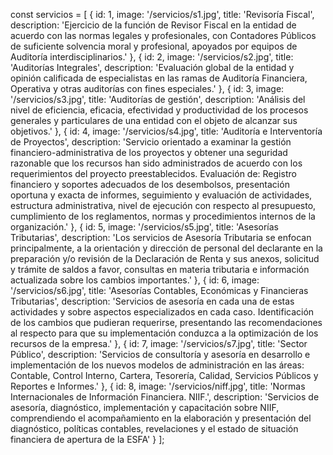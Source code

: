   const servicios = [
    { id: 1, image: '/servicios/s1.jpg', title: 'Revisoría Fiscal', description: 'Ejercicio de la función de Revisor Fiscal en la entidad de acuerdo con las normas legales y profesionales, con Contadores Públicos de suficiente solvencia moral y profesional, apoyados por equipos de Auditoría interdisciplinarios.' },
    { id: 2, image: '/servicios/s2.jpg', title: 'Auditorías Integrales', description: 'Evaluación global de la entidad y opinión calificada de especialistas en las ramas de Auditoría Financiera, Operativa y otras auditorías con fines especiales.' },
    { id: 3, image: '/servicios/s3.jpg', title: 'Auditorías de gestión', description: 'Análisis del nivel de eficiencia, eficacia, efectividad y productividad de los procesos generales y particulares de una entidad con el objeto de alcanzar sus objetivos.' },
    { id: 4, image: '/servicios/s4.jpg', title: 'Auditoría e Interventoría de Proyectos', description: 'Servicio orientado a examinar la gestión financiero-administrativa de los proyectos y obtener una seguridad razonable que los recursos han sido administrados de acuerdo con los requerimientos del proyecto preestablecidos. Evaluación de: Registro financiero y soportes adecuados de los desembolsos, presentación oportuna y exacta de informes, seguimiento y evaluación de actividades, estructura administrativa, nivel de ejecución con respecto al presupuesto, cumplimiento de los reglamentos, normas y procedimientos internos de la organización.' },
    { id: 5, image: '/servicios/s5.jpg', title: 'Asesorías Tributarias', description: 'Los servicios de Asesoría Tributaria se enfocan principalmente, a la orientación y dirección de personal del declarante en la preparación y/o revisión de la Declaración de Renta y sus anexos, solicitud y trámite de saldos a favor, consultas en materia tributaria e información actualizada sobre los cambios importantes.' },
    { id: 6, image: '/servicios/s6.jpg', title: 'Asesorías Contables, Económicas y Financieras Tributarias', description: 'Servicios de asesoría en cada una de estas actividades y sobre aspectos especializados en cada caso. Identificación de los cambios que pudieran requerirse, presentando las recomendaciones al respecto para que su implementación conduzca a la optimización de los recursos de la empresa.' },
    { id: 7, image: '/servicios/s7.jpg', title: 'Sector Público', description: 'Servicios de consultoría y asesoría en desarrollo e implementación de los nuevos modelos de administración en las áreas: Contable, Control Interno, Cartera, Tesorería, Calidad, Servicios Públicos y   Reportes e Informes.' },
    { id: 8, image: '/servicios/niff.jpg', title: 'Normas Internacionales de Información Financiera. NIIF.', description: 'Servicios de asesoría, diagnóstico, implementación y capacitación sobre NIIF, comprendiendo el acompañamiento en la elaboración y presentación del diagnóstico, políticas contables, revelaciones y el estado de situación financiera de apertura de la ESFA' }
  ];
